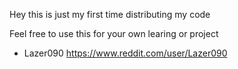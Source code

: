 Hey this is just my first time distributing my code

Feel free to use this for your own learing or project

- Lazer090
https://www.reddit.com/user/Lazer090
